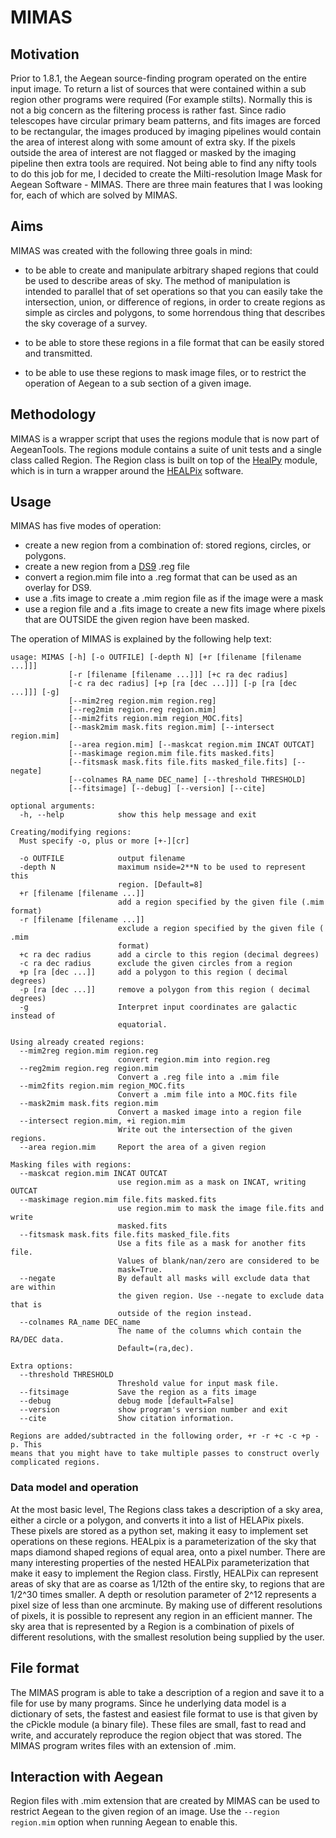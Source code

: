# MIMAS

## Motivation

Prior to 1.8.1, the Aegean source-finding program operated on the entire input image. To return a list of sources that were contained within a sub region other programs were required (For example stilts). Normally this is not a big concern as the filtering process is rather fast. Since radio telescopes have circular primary beam patterns, and fits images are forced to be rectangular, the images produced by imaging pipelines would contain the area of interest along with some amount of extra sky. If the pixels outside the area of interest are not flagged or masked by the imaging pipeline then extra tools are required. Not being able to find any nifty tools to do this job for me, I decided to create the Milti-resolution Image Mask for Aegean Software - MIMAS. There are three main features that I was looking for, each of which are solved by MIMAS.

## Aims

MIMAS was created with the following three goals in mind:

* to be able to create and manipulate arbitrary shaped regions that could be used to describe areas of sky. The method of manipulation is intended to parallel that of set operations so that you can easily take the intersection, union, or difference of regions, in order to create regions as simple as circles and polygons, to some horrendous thing that describes the sky coverage of a survey.

* to be able to store these regions in a file format that can be easily stored and transmitted.

* to be able to use these regions to mask image files, or to restrict the operation of Aegean to a sub section of a given image.

## Methodology

MIMAS is a wrapper script that uses the regions module that is now part of AegeanTools. The regions module contains a suite of unit tests and a single class called Region. The Region class is built on top of the [HealPy](https://github.com/healpy/healpy) module, which is in turn a wrapper around the [HEALPix](http://adsabs.harvard.edu/cgi-bin/nph-bib_query?bibcode=2005ApJ...622..759G&db_key=AST&high=41069202cf02947) software. 


## Usage

MIMAS has five modes of operation:
* create a new region from a combination of: stored regions, circles, or polygons.
* create a new region from a [DS9](http://ds9.si.edu/site/Home.html) .reg file
* convert a region.mim file into a .reg format that can be used as an overlay for DS9.
* use a .fits image to create a .mim region file as if the image were a mask
* use a region file and a .fits image to create a new fits image where pixels that are OUTSIDE the given region have been masked.

The operation of MIMAS is explained by the following help text:
```
usage: MIMAS [-h] [-o OUTFILE] [-depth N] [+r [filename [filename ...]]]
             [-r [filename [filename ...]]] [+c ra dec radius]
             [-c ra dec radius] [+p [ra [dec ...]]] [-p [ra [dec ...]]] [-g]
             [--mim2reg region.mim region.reg]
             [--reg2mim region.reg region.mim]
             [--mim2fits region.mim region_MOC.fits]
             [--mask2mim mask.fits region.mim] [--intersect region.mim]
             [--area region.mim] [--maskcat region.mim INCAT OUTCAT]
             [--maskimage region.mim file.fits masked.fits]
             [--fitsmask mask.fits file.fits masked_file.fits] [--negate]
             [--colnames RA_name DEC_name] [--threshold THRESHOLD]
             [--fitsimage] [--debug] [--version] [--cite]

optional arguments:
  -h, --help            show this help message and exit

Creating/modifying regions:
  Must specify -o, plus or more [+-][cr]

  -o OUTFILE            output filename
  -depth N              maximum nside=2**N to be used to represent this
                        region. [Default=8]
  +r [filename [filename ...]]
                        add a region specified by the given file (.mim format)
  -r [filename [filename ...]]
                        exclude a region specified by the given file ( .mim
                        format)
  +c ra dec radius      add a circle to this region (decimal degrees)
  -c ra dec radius      exclude the given circles from a region
  +p [ra [dec ...]]     add a polygon to this region ( decimal degrees)
  -p [ra [dec ...]]     remove a polygon from this region ( decimal degrees)
  -g                    Interpret input coordinates are galactic instead of
                        equatorial.

Using already created regions:
  --mim2reg region.mim region.reg
                        convert region.mim into region.reg
  --reg2mim region.reg region.mim
                        Convert a .reg file into a .mim file
  --mim2fits region.mim region_MOC.fits
                        Convert a .mim file into a MOC.fits file
  --mask2mim mask.fits region.mim
                        Convert a masked image into a region file
  --intersect region.mim, +i region.mim
                        Write out the intersection of the given regions.
  --area region.mim     Report the area of a given region

Masking files with regions:
  --maskcat region.mim INCAT OUTCAT
                        use region.mim as a mask on INCAT, writing OUTCAT
  --maskimage region.mim file.fits masked.fits
                        use region.mim to mask the image file.fits and write
                        masked.fits
  --fitsmask mask.fits file.fits masked_file.fits
                        Use a fits file as a mask for another fits file.
                        Values of blank/nan/zero are considered to be
                        mask=True.
  --negate              By default all masks will exclude data that are within
                        the given region. Use --negate to exclude data that is
                        outside of the region instead.
  --colnames RA_name DEC_name
                        The name of the columns which contain the RA/DEC data.
                        Default=(ra,dec).

Extra options:
  --threshold THRESHOLD
                        Threshold value for input mask file.
  --fitsimage           Save the region as a fits image
  --debug               debug mode [default=False]
  --version             show program's version number and exit
  --cite                Show citation information.

Regions are added/subtracted in the following order, +r -r +c -c +p -p. This
means that you might have to take multiple passes to construct overly
complicated regions.

```

### Data model and operation 

At the most basic level, The Regions class takes a description of a sky area, either a circle or a polygon, and converts it into a list of HELAPix pixels. These pixels are stored as a python set, making it easy to implement set operations on these regions. HEALpix is a parameterization of the sky that maps diamond shaped regions of equal area, onto a pixel number. There are many interesting properties of the nested HEALPix parameterization that make it easy to implement the Region class. Firstly, HEALPix can represent areas of sky that are as coarse as 1/12th of the entire sky, to regions that are 1/2^30 times smaller. A depth or resolution parameter of 2^12 represents a pixel size of less than one arcminute. By making use of different resolutions of pixels, it is possible to represent any region in an efficient manner. The sky area that is represented by a Region is a combination of pixels of different resolutions, with the smallest resolution being supplied by the user.

## File format

The MIMAS program is able to take a description of a region and save it to a file for use by many programs. Since he underlying data model is a dictionary of sets, the fastest and easiest file format to use is that given by the cPickle module (a binary file). These files are small, fast to read and write, and accurately reproduce the region object that was stored. The MIMAS program writes files with an extension of .mim.

## Interaction with Aegean

Region files with .mim extension that are created by MIMAS can be used to restrict Aegean to the given region of an image. Use the `--region region.mim` option when running Aegean to enable this.